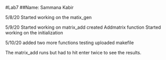#Lab7
##Name: Sammana Kabir

5/8/20
Started working on the matix_gen

5/9/20
Started working on matrix_add
created Addmatrix function
Started working on the initialization

5/10/20
added two more functions
testing
uploaded makefile

The matrix_add runs but had to hit enter twice to see the results.
